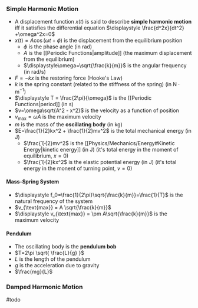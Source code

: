 ### Simple Harmonic Motion

- A displacement function $x(t)$ is said to describe **simple harmonic motion** iff it satisfies the differential equation $\displaystyle \frac{d^2x}{dt^2} +\omega^2x=0$
- $x(t) = A\cos(\omega t + \phi)$ is the displacement from the equilibrium position
	- $\phi$ is the phase angle (in $\mathsf{rad}$) 
	- $A$ is the [[Periodic Functions|amplitude]] (the maximum displacement from the equilibrium)
	- $\displaystyle\omega=\sqrt{\frac{k}{m}}$ is the angular frequency (in $\mathsf{rad / s}$)
- $F=-kx$ is the restoring force (Hooke's Law)
- $k$ is the spring constant (related to the stiffness of the spring) (in $\mathsf{N\cdot m^{-1}}$)
- $\displaystyle T = \frac{2\pi}{\omega}$ is the [[Periodic Functions|period]] (in $\mathsf{s}$)
- $v=\omega\sqrt{A^2 - x^2}$ is the velocity as a function of position
- $v_{\text{max}} = \omega A$ is the maximum velocity
- $m$ is the mass of the **oscillating body** (in $\mathsf{kg}$) 
- $E=\frac{1}{2}kx^2 + \frac{1}{2}mv^2$ is the total mechanical energy (in $\mathsf{J}$)
	- $\frac{1}{2}mv^2$ is the [[Physics/Mechanics/Energy#Kinetic Energy|kinetic energy]] (in $\mathsf{J}$) (it's total energy in the moment of equilibrium, $x=0$)
	- $\frac{1}{2}kx^2$ is the elastic potential energy (in $\mathsf{J}$) (it's total energy in the monent of turning point, $v=0$)

#### Mass-Spring System

- $\displaystyle f_0=\frac{1}{2\pi}\sqrt{\frac{k}{m}}=\frac{1}{T}$ is the natural frequency of the system
- $v_{\text{max}} = A \sqrt{\frac{k}{m}}$
- $\displaystyle v_{\text{max}} = \pm A\sqrt{\frac{k}{m}}$ is the maximum velocity

#### Pendulum 

- The oscillating body is the **pendulum bob**
- $T=2\pi \sqrt{ \frac{L}{g} }$
- $L$ is the length of the pendulum
- $g$ is the acceleration due to gravity
- $\frac{mg}{L}$ 

### Damped Harmonic Motion

#todo 



